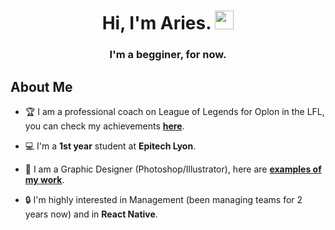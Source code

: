 <h1 align="center">Hi, I'm Aries. <img src="https://raw.githubusercontent.com/MartinHeinz/MartinHeinz/master/wave.gif" width="30px"></h1>
<h3 align="center">I'm a begginer, for now.</h3>


##  About Me

- 🏆 I am a professional coach on League of Legends for Oplon in the LFL, you can check my achievements **[here](https://lol.fandom.com/wiki/Aries_(Gr%C3%A9goire_Biganzoli))**.

- 💻 I'm a **1st year** student at **Epitech Lyon**.

- 💎 I am a Graphic Designer (Photoshop/Illustrator), here are **[examples of my work](https://www.behance.net/arieslol)**.

- 🔒 I'm highly interested in Management (been managing teams for 2 years now) and in **React Native**.
